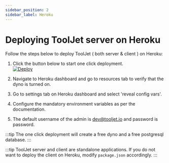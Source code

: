 ```yaml
---
sidebar_position: 2
sidebar_label: Heroku
---
```


# Deploying ToolJet server on Heroku

Follow the steps below to deploy ToolJet ( both server & client ) on Heroku:

1. Click the button below to start one click deployment.  
[![Deploy](https://www.herokucdn.com/deploy/button.svg)](https://heroku.com/deploy?template=https://github.com/tooljet/tooljet/tree/main)

2. Navigate to Heroku dashboard and go to resources tab to verify that the dyno is turned on.
3. Go to settings tab on Heroku dashboard and select 'reveal config vars'.
4. Configure the mandatory environment variables as per the documentation.
5. The default username of the admin is dev@tooljet.io and password is password.

:::tip
The one click deployment will create a free dyno and a free postgresql database.
:::

:::tip
ToolJet server and client are standalone applications. If you do not want to deploy the client on Heroku, modify `package.json` accordingly.
:::